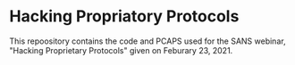 # Hacking Propriatory Protocols

This repoository contains the code and PCAPS used for the SANS webinar, "Hacking Proprietary Protocols" given on Feburary 23, 2021.
